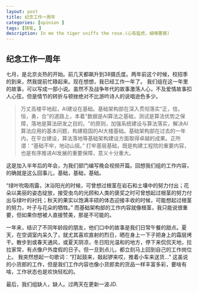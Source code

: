 ```yaml
---
layout: post
title: 纪念工作一周年
categories: [opinion ]
tags: [随笔, ]
description: In me the tiger sniffs the rose.(心有猛虎，细嗅蔷薇)
---
```



## 纪念工作一周年

七月，是北京炎热的开始。前几天都飙升到38摄氏度。两年前这个时候，校招季的到来，然我提前忙碌起来。现在想想，我已经工作一年了。
我们组在这一年里的故事，可以写成一部小说。虽然不及战争年代的故事激荡人心，不及爱情故事扣人心弦，但是情节的转折与顿挫绝对不比游吟诗人的说唱逊色多少。

> 万丈高楼平地起，AI建设在基础。基础架构部在深入贯彻落实“正，信，恒，勇，合”的道路上，本着"数据是AI算法之基础，测试是算法优势之保障，落地是算法研发之目的。"的原则，加强系统建设与算法落实，解决AI算法应用的基本问题，构建稳固的AI大楼基础。基础架构部在过去的一年内，在平台建设，算法落地等基础架构建设方面取得卓越的成果。正所谓：“基础不牢，地动山摇。” 打牢基层基础，既是构建工程院的重要内容，也是有序推进AI发展的重要保障，意义十分重大。

这是加入半年后的年会，为我们部门编写晚会视频开篇。回想我们组的工作内容，的确就是这么回事儿，基础，基础，基础。

“绿叶吮吸雨露，沐浴阳光的时候，可曾想过根茎在岩石和土壤中的努力付出；花朵以美丽的姿态绽放，接受虫鸟的光顾和人类的褒奖之时可曾想起过根茎的努力付出与绿叶的衬托；秋天的果实以饱满丰硕的体态迎接丰收的时候，可能想起过根茎的努力，叶子与花朵的牺牲。” 而基础架构部的工作内容就像根茎，我只能说很重要，但如果你想被人直接赞美，那是不可能的。

一年来，结识了不同年龄段的朋友，他们口中的故事是我们日常午餐的甜点。夏天，在空调室内呆久了，就尤其喜欢直射的烈日，晒在身上一下子把身上的霜层烤干。散步到或春天通风，或夏天阴凉，冬日阳光温和的地方，停下来侃侃天地，拉拉家常，有点像户外度假的日子。但一旦到点儿，都立刻马上回到自己的工作岗位上。
我突然想起一句歌词：“打起鼓来，敲起锣来哎，推着小车来送货...” 这虽说的小货郎的工作，但是我们工作内容也像小货郎卖的货品一样丰富多彩，要啥有啥，工作状态也是欢快轻松的。

最后，我们组缺人，缺人。过两天在更新一波JD.

<!-- “话说天下大势，分久必合，合久必分。”传至公元2010，AI兴起。后四载，视觉之军嗅其机巧，遂建"商汤"。
AI火爆之初，爆炒概念，报告AI，便可获得巨额资本。然投资人是学过遗传学的，"是骡子是马，拉出来遛遛"，真的跑起来之后发现，之前是有点发热了。但起飞容易落地难。多少公司死在了落地的路上。 -->


